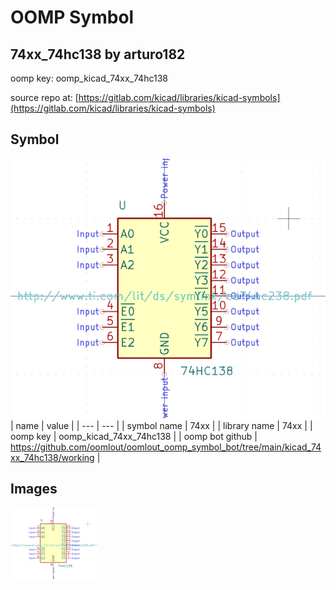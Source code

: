 # OOMP Symbol  
## 74xx_74hc138  by arturo182  
  
oomp key: oomp_kicad_74xx_74hc138  
  
source repo at: [https://gitlab.com/kicad/libraries/kicad-symbols](https://gitlab.com/kicad/libraries/kicad-symbols)  
## Symbol  
  
[![working.png](working_600.png)](working.png)  
| name | value | 
| --- | --- | 
| symbol name | 74xx | 
| library name | 74xx | 
| oomp key | oomp_kicad_74xx_74hc138 | 
| oomp bot github | https://github.com/oomlout/oomlout_oomp_symbol_bot/tree/main/kicad_74xx_74hc138/working | 
## Images  
  
[![working.png](working_140.png)](working.png)  
